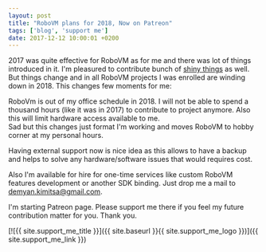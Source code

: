 ```yaml
---
layout: post
title: "RoboVM plans for 2018, Now on Patreon"
tags: ['blog', 'support me']
date: 2017-12-12 10:00:01 +0200
---
```

2017 was quite effective for RoboVM as for me and there was lot of things introduced in it. I'm pleasured to contribute bunch of [shiny  things](https://github.com/MobiVM/robovm/pulls?q=is%3Apr+author%3Adkimitsa+is%3Aclosed) as well. But things change and in all RoboVM projects I was enrolled are winding down in 2018. This changes few moments for me:  
<!-- more -->

RoboVm is out of my office schedule in 2018. I will not be able to spend a thousand hours (like it was in 2017) to contribute to project anymore. Also this will limit hardware access available to me.   
Sad but this changes just format I'm working and moves RoboVM to hobby corner at my personal hours.  

Having external support now is nice idea as this allows to have a backup and helps to solve any hardware/software issues that would requires cost.  

Also I'm available for hire for one-time services like custom RoboVM features development or another SDK binding. Just drop me a mail to [demyan.kimitsa@gmail.com](mailto:demyan.kimitsa@gmail.com).  

I'm starting Patreon page. Please support me there if you feel my future contribution matter for you.
Thank you.

[![{{ site.support_me_title }}]({{ site.baseurl }}{{ site.support_me_logo }})]({{ site.support_me_link }})
